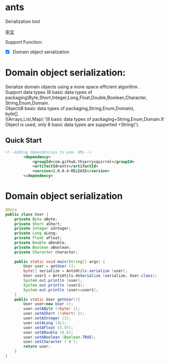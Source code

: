 # ants

Serialization tool

[中文](./README_zh_CN.md)

Support Function:
- [x] Domain object serialization

# Domain object serialization:
Serialize domain objects using a more space efficient algorithm .  
Support data types (8 basic data types of packaging)Byte,Short,Integer,Long,Float,Double,Boolean,Character,  
String,Enum,Domain.  
Object(8 basic data types of packaging,String,Enum,Domain),  
byte[].  
((Arrays,List,Map):'(8 basic data types of packaging+String,Enum,Domain.If Object is used, only 8 basic data types are supported +String)').

## Quick Start

```xml
<!--Adding dependencies to pom. XML-->
        <dependency>
            <groupId>com.github.thierrysquirrel</groupId>
            <artifactId>ants</artifactId>
            <version>1.0.0.4-RELEASE</version>
        </dependency>
```

# Domain object serialization
```java
@Data
public class User {
    private Byte aByte;
    private Short aShort;
    private Integer aInteger;
    private Long aLong;
    private Float aFloat;
    private Double aDouble;
    private Boolean aBoolean;
    private Character character;
    
    public static void main(String[] args) {
        User user = getUser ();
        byte[] serialize = AntsUtils.serialize (user);
        User user1 = AntsUtils.deSerialize (serialize, User.class);
        System.out.println (user);
        System.out.println (user1);
        System.out.println (user==user1);
    }
    public static User getUser(){
        User user=new User ();
        user.setAByte ((byte) 1);
        user.setAShort ((short) 2);
        user.setAInteger (3);
        user.setALong (4L);
        user.setAFloat (5.5F);
        user.setADouble (6.6);
        user.setABoolean (Boolean.TRUE);
        user.setCharacter ('A');
        return user;
    }
}
```
